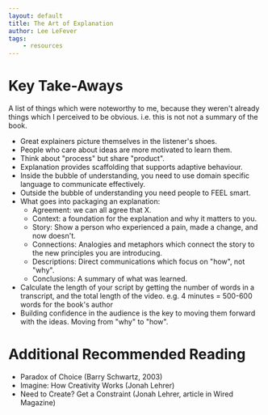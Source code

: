 ```yaml
---
layout: default
title: The Art of Explanation
author: Lee LeFever
tags:
    - resources
---
```


# Key Take-Aways

A list of things which were noteworthy to me, because they weren't already
things which I perceived to be obvious. i.e. this is not  not a summary of 
the book.

- Great explainers picture themselves in the listener's shoes.
- People who care about ideas are more motivated to learn them.
- Think about "process" but share "product".
- Explanation provides scaffolding that supports adaptive behaviour.
- Inside the bubble of understanding, you need to use domain specific language
  to communicate effectively.
- Outside the bubble of understanding you need people to FEEL smart.
- What goes into packaging an explanation:
  - Agreement: we can all agree that X.
  - Context: a foundation for the explanation and why it matters to you.
  - Story: Show a person who experienced a pain, made a change, and now doesn't.
  - Connections: Analogies and metaphors which connect the story to the new
    principles you are introducing.
  - Descriptions: Direct communications which focus on "how", not "why".
  - Conclusions: A summary of what was learned.
- Calculate the length of your script by getting the number of words in a
  transcript, and the total length of the video. e.g. 4 minutes = 500-600 words
  for the book's author
- Building confidence in the audience is the key to moving them forward with the
  ideas. Moving from "why" to "how".

# Additional Recommended Reading

- Paradox of Choice (Barry Schwartz, 2003)
- Imagine: How Creativity Works (Jonah Lehrer)
- Need to Create? Get a Constraint (Jonah Lehrer, article in Wired Magazine) 
